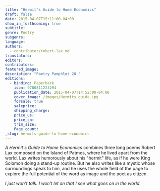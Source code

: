```yaml
---
title: "Hermit's Guide to Home Economics"
draft: false
date: 2015-04-07T15:11:00-04:00
show_in_forthcoming: true
subtitle:
genre: Poetry
subgenre:
language:
authors:
  - contributor/robert-lax.md
translators:
editors:
contributors:
featured_image:
description: "Poetry Pamphlet 20 "
editions:
  - binding: Paperback
    isbn: 9780811223294
    publication_date: 2015-04-07T14:52:00-04:00
    cover_image: /images/Hermits_guide.jpg
    forsale: true
    saleprice:
    shipping_charge:
    price_us:
    price_cn:
    trim_size:
    Page_count:
_slug: hermits-guide-to-home-economics
---
```


_A Hermit's Guide to Home Economics_ combines three long poems Robert Lax composed on the Island of Patmos, where he lived apart from the world. Lax writes humorously about his "hermit" life, as if he were King Solomon doing a stand-up routine. But he also writes like a mystic whose surroundings speak to him, and he uses the whole field of the page to explore the full potential of the word as image and the poet as citizen.

_I just won't talk. I won't let on that I see what goes on in the world._

